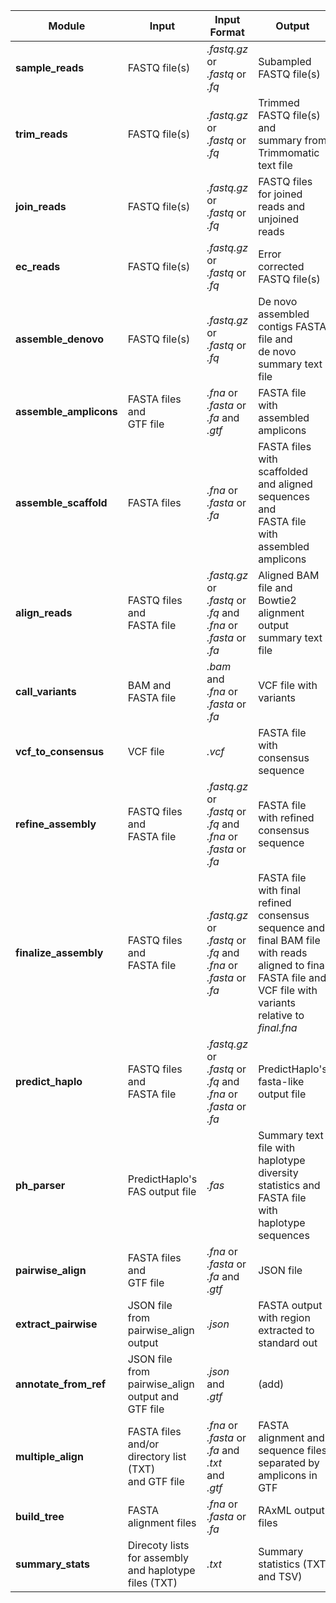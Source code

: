  Module                 | Input                                | Input Format                                          | Output                                                                  | Output File Names                                                                                       |
|------------------------|--------------------------------------|-------------------------------------------------------|-------------------------------------------------------------------------|---------------------------------------------------------------------------------------------------------|
| **sample_reads**       | FASTQ file(s)                        | _.fastq.gz_ or <br> _.fastq_ or <br> _.fq_            | Subampled FASTQ file(s)                                                 | *sample_1.fastq* <br> *sample_2.fastq*                                                                  |
| **trim_reads**         | FASTQ file(s)                        | _.fastq.gz_ or <br> _.fastq_ or <br> _.fq_            | Trimmed FASTQ file(s) and <br> summary from Trimmomatic text file       | *trimmed_1.fastq* <br> *trimmed_2.fastq* <br> *trimmed_U.fastq* <br> *trimmomatic_summary.out*          |
| **join_reads**         | FASTQ file(s)                        | _.fastq.gz_ or <br> _.fastq_ or <br> _.fq_            | FASTQ files for joined reads and unjoined reads                         | _joined.fastq_ <br> *notjoined_1.fastq* <br> *notjoined_2.fastq*                                        |
| **ec_reads**           | FASTQ file(s)                        | _.fastq.gz_ or <br> _.fastq_ or <br> _.fq_            | Error corrected FASTQ file(s)                                           | *corrected_1.fastq* <br> *corrected_2.fastq* <br> *corrected_U.fastq*                                   |
| **assemble_denovo**    | FASTQ file(s)                        | _.fastq.gz_ or <br> _.fastq_ or <br> _.fq_            | De novo assembled contigs FASTA file and <br> de novo summary text file | *denovo_contigs.fna* <br> *denovo_summary.txt*                                                          |
| **assemble_amplicons** | FASTA files and <br> GTF file        | _.fna_ or <br> _.fasta_ or <br> _.fa_ and <br> _.gtf_ | FASTA file with assembled amplicons                                     | *amplicon_assembly.fna*                                                                                 |
| **assemble_scaffold**  | FASTA files                          | _.fna_ or <br> _.fasta_ or <br> _.fa_                 | FASTA files with scaffolded and aligned sequences and <br> FASTA file with assembled amplicons | *scaffold_aligned.fa* <br> *scaffold_assembly.fa* <br> *scaffold_imputed.fa* <br> *scaffold_padded.out* |
| **align_reads**        | FASTQ files and <br> FASTA file      | _.fastq.gz_ or <br> _.fastq_ or <br> _.fq_ and <br> _.fna_ or <br> _.fasta_ or <br> _.fa_ | Aligned BAM file and <br> Bowtie2 alignment output summary text file | _aligned.bam_ <br> _aligned.bt2.out_                                |
| **call_variants**      | BAM and <br> FASTA file              | _.bam_ and <br> _.fna_ or <br> _.fasta_ or <br> _.fa_ | VCF file with variants                                                  | _variants.vcf.gz_                                                                                       |
| **vcf_to_consensus**   | VCF file                             | _.vcf_                                                | FASTA file with consensus sequence                                      | _consensus.fna_                                                                                         |
| **refine_assembly**    | FASTQ files and <br> FASTA file      | _.fastq.gz_ or <br> _.fastq_ or <br> _.fq_ and <br> _.fna_ or <br> _.fasta_ or <br> _.fa_ | FASTA file with refined consensus sequence | _refined.fna_                                                       |
| **finalize_assembly**  | FASTQ files and <br> FASTA file      | _.fastq.gz_ or <br> _.fastq_ or <br> _.fq_ and <br> _.fna_ or <br> _.fasta_ or <br> _.fa_ | FASTA file with final refined consensus sequence and <br> final BAM file with reads aligned to final FASTA file and <br> VCF file with variants relative to *final.fna* | _final.fna_ and <br> _final.bam_ and <br> _final.vcf.gz_            |
| **predict_haplo**      | FASTQ files and <br> FASTA file      | _.fastq.gz_ or <br> _.fastq_ or <br> _.fq_ and <br> _.fna_ or <br> _.fasta_ or <br> _.fa_ | PredictHaplo's fasta-like output file| _best.fa_                                                           |
| **ph_parser**          | PredictHaplo's FAS output file       | _.fas_                                                | Summary text file with haplotype diversity statistics and <br> FASTA file with haplotype sequences | *ph_summary.txt* and <br> *ph_haplotypes.fna*                                                           |
| **pairwise_align**     | FASTA files and <br> GTF file        | _.fna_ or <br> _.fasta_ or <br> _.fa_ and <br> _.gtf_ | JSON file                                                               | *pairwise_aligned.json*                                                                                 |
| **extract_pairwise**   | JSON file from pairwise_align output | *.json*                                               | FASTA output with region extracted to standard out                      | *stdout.fasta*                                                                                          |
| **annotate_from_ref**  | JSON file from pairwise_align output and GTF file | _.json_ and <br> _.gtf_              |(add) |(add) |
| **multiple_align** | FASTA files and/or <br> directory list (TXT) <br> and GTF file | _.fna_ or <br> _.fasta_ or <br> _.fa_ and _.txt_ <br> and <br> _.gtf_ | FASTA alignment and sequence files separated by amplicons in GTF | *alignment_regionX.fasta*  <br> *all_sequences_regionX.fasta* |
| **build_tree** | FASTA alignment files | _.fna_ or <br> _.fasta_ or <br> _.fa_ | RAxML output files | *RaxML_info.build_tree.tre* and RAxML tree files 
| **summary_stats** | Direcoty lists for assembly and haplotype files (TXT) |  _.txt_ | Summary statistics (TXT and TSV) | *summary_stats.txt* <br> *summary_stats.tsv* <br> *PH_summary_stats.tsv*